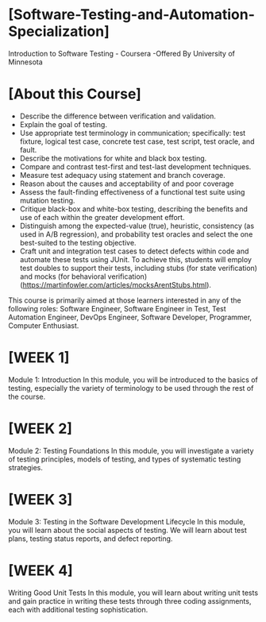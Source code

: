 # **[Software-Testing-and-Automation-Specialization]**
Introduction to Software Testing - Coursera -Offered By University of Minnesota

# **[About this Course]**
- Describe the difference between verification and validation.
- Explain the goal of testing.
- Use appropriate test terminology in communication; specifically: test fixture, logical test case, concrete test case, test script, test oracle, and fault.
- Describe the motivations for white and black box testing.
- Compare and contrast test-first and test-last development techniques.
- Measure test adequacy using statement and branch coverage.
- Reason about the causes and acceptability of and poor coverage
- Assess the fault-finding effectiveness of a functional test suite using mutation testing.
- Critique black-box and white-box testing, describing the benefits and use of each within the greater development effort.
- Distinguish among the expected-value (true), heuristic, consistency (as used in A/B regression), and probability test oracles and select the one best-suited to the testing objective.
- Craft unit and integration test cases to detect defects within code and automate these tests using JUnit.  To achieve this, students will employ test doubles to support their tests, including stubs (for state verification) and mocks (for behavioral verification) (https://martinfowler.com/articles/mocksArentStubs.html).

This course is primarily aimed at those learners interested in any of the following roles: Software Engineer, Software Engineer in Test, Test Automation Engineer, DevOps Engineer, Software Developer, Programmer, Computer Enthusiast. 

# **[WEEK 1]**
Module 1: Introduction
In this module, you will be introduced to the basics of testing, especially the variety of terminology to be used through the rest of the course.

# **[WEEK 2]**
Module 2: Testing Foundations
In this module, you will investigate a variety of testing principles, models of testing, and types of systematic testing strategies.

# **[WEEK 3]**
Module 3: Testing in the Software Development Lifecycle
In this module, you will learn about the social aspects of testing. We will learn about test plans, testing status reports, and defect reporting.

# **[WEEK 4]**
Writing Good Unit Tests
In this module, you will learn about writing unit tests and gain practice in writing these tests through three coding assignments, each with additional testing sophistication.   